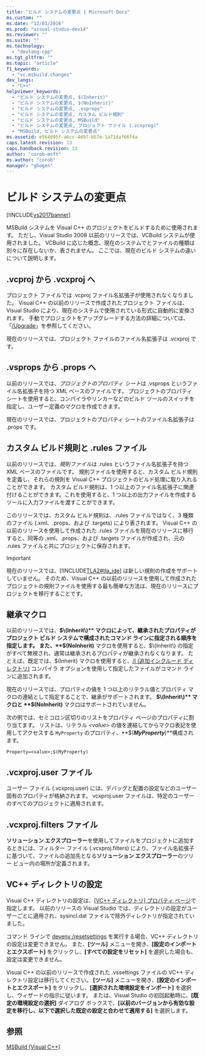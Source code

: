 ```yaml
---
title: "ビルド システムの変更点 | Microsoft Docs"
ms.custom: ""
ms.date: "12/03/2016"
ms.prod: "visual-studio-dev14"
ms.reviewer: ""
ms.suite: ""
ms.technology: 
  - "devlang-cpp"
ms.tgt_pltfrm: ""
ms.topic: "article"
f1_keywords: 
  - "vc.msbuild.changes"
dev_langs: 
  - "C++"
helpviewer_keywords: 
  - "ビルド システムの変更点, $(Inherit)"
  - "ビルド システムの変更点, $(NoInherit)"
  - "ビルド システムの変更点, .vsprops"
  - "ビルド システムの変更点, カスタム ビルド規則"
  - "ビルド システムの変更点, MSBuild"
  - "ビルド システムの変更点, プロジェクト ファイル (.vcxprog)"
  - "MSBuild, ビルド システムの変更点"
ms.assetid: e564d95f-a6cc-4d97-b57e-1a71daf66f4a
caps.latest.revision: 13
caps.handback.revision: 13
author: "corob-msft"
ms.author: "corob"
manager: "ghogen"
---
```

# ビルド システムの変更点
[!INCLUDE[vs2017banner](../assembler/inline/includes/vs2017banner.md)]

MSBuild システムを Visual C\+\+ のプロジェクトをビルドするために使用されます。  ただし、Visual Studio 2008 以前のリリースでは、VCBuild システムが使用されました。  VCBuild に応じた概念、現在のシステムでとファイルの種類は別々に存在しないか、表されません。  ここでは、現在のビルド システムの違いについて説明します。  
  
## .vcproj から .vcxproj へ  
 プロジェクト ファイルでは .vcproj ファイル名拡張子が使用されなくなりました。  Visual C\+\+ の以前のリリースで作成されたプロジェクト ファイルは、Visual Studio により、現在のシステムで使用されている形式に自動的に変換されます。  手動でプロジェクトをアップグレードする方法の詳細については、「[\/Upgrade](../Topic/-Upgrade%20\(devenv.exe\).md)」を参照してください。  
  
 現在のリリースでは、プロジェクト ファイルのファイル名拡張子は .vcxproj です。  
  
## .vsprops から .props へ  
 以前のリリースでは、*プロジェクトのプロパティ シート*は .vsprops というファイル名拡張子を持つ XML ベースのファイルです。  プロジェクトのプロパティ シートを使用すると、コンパイラやリンカーなどのビルド ツールのスイッチを指定し、ユーザー定義のマクロを作成できます。  
  
 現在のリリースでは、プロジェクトのプロパティ シートのファイル名拡張子は .props です。  
  
## カスタム ビルド規則と .rules ファイル  
 以前のリリースでは、*規則ファイル*は .rules というファイル名拡張子を持つ XML ベースのファイルです。  規則ファイルを使用すると、カスタム ビルド規則を定義し、それらの規則を Visual C\+\+ プロジェクトのビルド処理に取り入れることができます。  カスタム ビルド規則は、1 つ以上のファイル名拡張子に関連付けることができます。これを使用すると、1 つ以上の出力ファイルを作成するツールに入力ファイルを渡すことができます。  
  
 このリリースでは、カスタム ビルド規則は、.rules ファイルではなく、3 種類のファイル \(.xml、.props、および .targets\) により表されます。  Visual C\+\+ の以前のリリースを使用して作成された .rules ファイルを現在のリリースに移行すると、同等の .xml、.props、および .targets ファイルが作成され、元の .rules ファイルと共にプロジェクトに保存されます。  
  
> [!IMPORTANT]
>  現在のリリースでは、[!INCLUDE[TLA2#tla_ide](../build/includes/tla2sharptla_ide_md.md)] は新しい規則の作成をサポートしていません。  そのため、Visual C\+\+ の以前のリリースを使用して作成されたプロジェクトの規則ファイルを使用する最も簡単な方法は、現在のリリースにプロジェクトを移行することです。  
  
## 継承マクロ  
 以前のリリースでは、**$\(Inherit\)** マクロによって、継承されたプロパティがプロジェクト ビルド システムで構成されたコマンド ラインに指定される順序を指定します。  また、**$\(NoInherit\)** マクロを使用すると、$\(Inherit\) の指定がすべて無視され、通常は継承されるプロパティが継承されなくなります。  たとえば、既定では、$\(Inherit\) マクロを使用すると、[\/I \(追加インクルード ディレクトリ\)](../build/reference/i-additional-include-directories.md) コンパイラ オプションを使用して指定したファイルがコマンド ラインに追加されます。  
  
 現在のリリースでは、プロパティの値を 1 つ以上のリテラル値とプロパティ マクロの連結として指定することで、継承がサポートされます。  **$\(Inherit\)** マクロと **$\(NoInherit\)** マクロはサポートされていません。  
  
 次の例では、セミコロン区切りのリストをプロパティ ページのプロパティに割り当てます。  リストは、リテラル *\<value\>* の値を連結してからマクロ表記を使用してアクセスする `MyProperty` のプロパティ、**$\(***MyProperty***\)**構成されます。  
  
```  
Property=<value>;$(MyProperty)  
```  
  
## .vcxproj.user ファイル  
 ユーザー ファイル \(.vcxproj.user\) には、デバッグと配置の設定などのユーザー固有のプロパティが格納されます。  vcxproj.user ファイルは、特定のユーザーのすべてのプロジェクトに適用されます。  
  
## .vcxproj.filters ファイル  
 **ソリューション エクスプローラー**を使用してファイルをプロジェクトに追加するときには、フィルター ファイル \(.vcxproj.filters\) により、ファイル名拡張子に基づいて、ファイルの追加先となる**ソリューション エクスプローラー**のツリー ビュー内の場所が定義されます。  
  
## VC\+\+ ディレクトリの設定  
 Visual C\+\+ ディレクトリの設定は、[\[VC\+\+ ディレクトリ\] プロパティ ページ](../Topic/VC++%20Directories%20Property%20Page.md)で指定します。  以前のリリースの Visual Studio では、ディレクトリの設定がユーザーごとに適用され、sysincl.dat ファイルで除外ディレクトリが指定されていました。  
  
 コマンド ラインで [devenv \/resetsettings](../Topic/-ResetSettings%20\(devenv.exe\).md) を実行する場合、VC\+\+ ディレクトリの設定は変更できません。  また、**\[ツール\]** メニューを開き、**\[設定のインポートとエクスポート\]** をクリックし、**\[すべての設定をリセット\]** を選択した場合も、設定は変更できません。  
  
 Visual C\+\+ の以前のリリースで作成された .vssettings ファイルの VC\+\+ ディレクトリ設定は移行してください。  **\[ツール\]** メニューを開き、**\[設定のインポートとエクスポート\]** をクリックし、**\[選択された環境設定をインポート\]** を選択し、ウィザードの指示に従います。  または、Visual Studio の初回起動時に、**\[既定の環境設定の選択\]** ダイアログ ボックスで、**\[以前のバージョンから有効な設定を移行し、以下で選択した既定の設定と合わせて適用する\]** を選択します。  
  
## 参照  
 [MSBuild \(Visual C\+\+\)](../Topic/MSBuild%20\(Visual%20C++\).md)